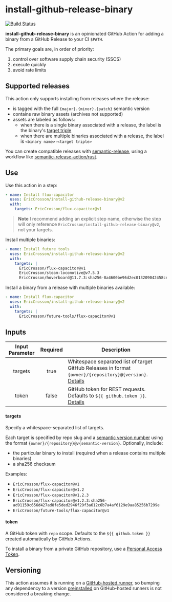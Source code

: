 # install-github-release-binary

[![Build Status]](https://github.com/EricCrosson/install-github-release-binary/actions/workflows/release.yml)

[build status]: https://github.com/EricCrosson/install-github-release-binary/actions/workflows/release.yml/badge.svg?event=push

**install-github-release-binary** is an opinionated GitHub Action for adding a binary from a GitHub Release to your CI `$PATH`.

The primary goals are, in order of priority:

1. control over software supply chain security (SSCS)
2. execute quickly
3. avoid rate limits

## Supported releases

This action only supports installing from releases where the release:

- is tagged with the full `{major}.{minor}.{patch}` semantic version
- contains raw binary assets (archives not supported)
- assets are labeled as follows:
  - when there is a single binary associated with a release, the label is the binary's [target triple]
  - when there are multiple binaries associated with a release, the label is `<binary name>-<target triple>`

You can create compatible releases with [semantic-release], using a workflow like [semantic-release-action/rust].

[semantic-release]: https://github.com/semantic-release/semantic-release
[semantic-release-action/rust]: https://github.com/semantic-release-action/rust
[target triple]: https://doc.rust-lang.org/nightly/rustc/platform-support.html

## Use

Use this action in a step:

```yaml
- name: Install flux-capacitor
  uses: EricCrosson/install-github-release-binary@v2
  with:
    targets: EricCrosson/flux-capacitor@v1
```

> **Note**
> I recommend adding an explicit step name, otherwise the step will only reference
> `EricCrosson/install-github-release-binary@v2`, not your targets.

Install multiple binaries:

```yaml
- name: Install future tools
  uses: EricCrosson/install-github-release-binary@v2
  with:
    targets: |
      EricCrosson/flux-capacitor@v1
      EricCrosson/steam-locomotive@v7.5.3
      EricCrosson/hoverboard@11.7.3:sha256-8a4600be96d2ec013209042458ce97a9652fcc46c1c855d0217aa42e330fc06e
```

Install a binary from a release with multiple binaries available:

```yaml
- name: Install flux-capacitor
  uses: EricCrosson/install-github-release-binary@v2
  with:
    targets: |
      EricCrosson/future-tools/flux-capacitor@v1
```

## Inputs

| Input Parameter | Required | Description                                                                                                         |
| :-------------: | :------: | ------------------------------------------------------------------------------------------------------------------- |
|     targets     |   true   | Whitespace separated list of target GitHub Releases in format `{owner}/{repository}@{version}`. [Details](#targets) |
|      token      |  false   | GitHub token for REST requests. Defaults to `${{ github.token }}`. [Details](#token)                                |

#### targets

Specify a whitespace-separated list of targets.

Each target is specified by repo slug and a [semantic version number] using the format `{owner}/{repository}@v{semantic-version}`.
Optionally, include:

- the particular binary to install (required when a release contains multiple binaries)
- a sha256 checksum

Examples:

- `EricCrosson/flux-capacitor@v1`
- `EricCrosson/flux-capacitor@v1.2`
- `EricCrosson/flux-capacitor@v1.2.3`
- `EricCrosson/flux-capacitor@v1.2.3:sha256-ad91159c656d427ad8fe5ded2946f29f3a612c6b7a4af6129e9aa85256b7299e`
- `EricCrosson/future-tools/flux-capacitor@v1`

[semantic version number]: https://semver.org/

#### token

A GitHub token with `repo` scope.
Defaults to the `${{ github.token }}` created automatically by GitHub Actions.

To install a binary from a private GitHub repository, use a [Personal Access Token].

[personal access token]: https://docs.github.com/en/enterprise-server@3.4/authentication/keeping-your-account-and-data-secure/creating-a-personal-access-token

## Versioning

This action assumes it is running on a [GitHub-hosted runner], so bumping any dependency to a version [preinstalled] on GitHub-hosted runners is not considered a breaking change.

[github-hosted runner]: https://docs.github.com/en/actions/using-github-hosted-runners/about-github-hosted-runners
[preinstalled]: https://docs.github.com/en/actions/using-github-hosted-runners/about-github-hosted-runners#preinstalled-software
